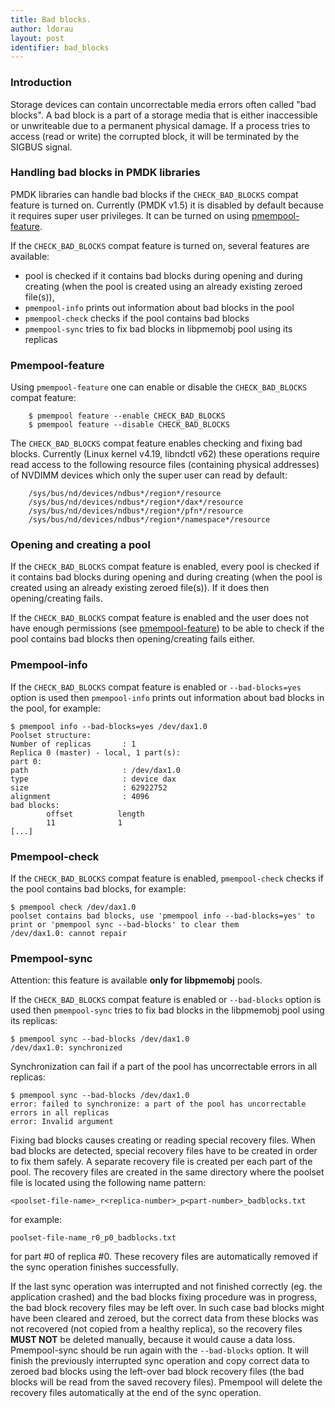 ```yaml
---
title: Bad blocks.
author: ldorau
layout: post
identifier: bad_blocks
---
```


### Introduction

Storage devices can contain uncorrectable media errors often called
"bad blocks". A bad block is a part of a storage media that is either
inaccessible or unwriteable due to a permanent physical damage.
If a process tries to access (read or write) the corrupted block,
it will be terminated by the SIGBUS signal.

### Handling bad blocks in PMDK libraries

PMDK libraries can handle bad blocks if the `CHECK_BAD_BLOCKS`
compat feature is turned on. Currently (PMDK v1.5) it is disabled by default
because it requires super user privileges. It can be turned on using
[pmempool-feature](https://github.com/ldorau/pmem.github.io/blob/blog/_posts/2018-11-19-bad-blocks.md#pmempool-feature).

If the `CHECK_BAD_BLOCKS` compat feature is turned on, several features
are available:
* pool is checked if it contains bad blocks during opening and during creating
  (when the pool is created using an already existing zeroed file(s)),
* `pmempool-info` prints out information about bad blocks in the pool
* `pmempool-check` checks if the pool contains bad blocks
* `pmempool-sync` tries to fix bad blocks in libpmemobj pool using its replicas

### Pmempool-feature

Using `pmempool-feature` one can enable or disable the `CHECK_BAD_BLOCKS`
compat feature:

```
	$ pmempool feature --enable CHECK_BAD_BLOCKS
	$ pmempool feature --disable CHECK_BAD_BLOCKS
```

The `CHECK_BAD_BLOCKS` compat feature enables checking and fixing bad blocks.
Currently (Linux kernel v4.19, libndctl v62) these operations require
read access to the following resource files (containing physical addresses)
of NVDIMM devices which only the super user can read by default:
```
	/sys/bus/nd/devices/ndbus*/region*/resource
	/sys/bus/nd/devices/ndbus*/region*/dax*/resource
	/sys/bus/nd/devices/ndbus*/region*/pfn*/resource
	/sys/bus/nd/devices/ndbus*/region*/namespace*/resource
```


### Opening and creating a pool

If the `CHECK_BAD_BLOCKS` compat feature is enabled, every pool is checked
if it contains bad blocks during opening and during creating
(when the pool is created using an already existing zeroed file(s)).
If it does then opening/creating fails.

If the `CHECK_BAD_BLOCKS` compat feature is enabled and the user does not have
enough permissions (see 
[pmempool-feature](https://github.com/ldorau/pmem.github.io/blob/blog/_posts/2018-11-19-bad-blocks.md#pmempool-feature))
to be able to check if the pool contains bad blocks then opening/creating
fails either.


### Pmempool-info

If the `CHECK_BAD_BLOCKS` compat feature is enabled or ```--bad-blocks=yes```
option is used then `pmempool-info` prints out information about bad blocks
in the pool, for example:
```
$ pmempool info --bad-blocks=yes /dev/dax1.0
Poolset structure:
Number of replicas       : 1
Replica 0 (master) - local, 1 part(s):
part 0:
path                     : /dev/dax1.0
type                     : device dax
size                     : 62922752
alignment                : 4096
bad blocks:
        offset          length
        11              1
[...]
```


### Pmempool-check

If the `CHECK_BAD_BLOCKS` compat feature is enabled, `pmempool-check` checks
if the pool contains bad blocks, for example:
```
$ pmempool check /dev/dax1.0
poolset contains bad blocks, use 'pmempool info --bad-blocks=yes' to print or 'pmempool sync --bad-blocks' to clear them
/dev/dax1.0: cannot repair
```


### Pmempool-sync

Attention: this feature is available **only for libpmemobj** pools.

If the `CHECK_BAD_BLOCKS` compat feature is enabled or ```--bad-blocks```
option is used then `pmempool-sync` tries to fix bad blocks in the libpmemobj
pool using its replicas:

```
$ pmempool sync --bad-blocks /dev/dax1.0
/dev/dax1.0: synchronized
```

Synchronization can fail if a part of the pool has uncorrectable errors
in all replicas:

```
$ pmempool sync --bad-blocks /dev/dax1.0
error: failed to synchronize: a part of the pool has uncorrectable errors in all replicas
error: Invalid argument
```

Fixing bad blocks causes creating or reading special recovery files.
When bad blocks are detected, special recovery files have to be created
in order to fix them safely. A separate recovery file is created per each part
of the pool. The recovery files are created in the same directory
where the poolset file is located using the following name pattern:

```<poolset-file-name>_r<replica-number>_p<part-number>_badblocks.txt```

for example:

```poolset-file-name_r0_p0_badblocks.txt```

for part #0 of replica #0. These recovery files are automatically removed
if the sync operation finishes successfully.

If the last sync operation was interrupted and not finished correctly
(eg. the application crashed) and the bad blocks fixing procedure was
in progress, the bad block recovery files may be left over. In such case
bad blocks might have been cleared and zeroed, but the correct data from these
blocks was not recovered (not copied from a healthy replica), so the recovery
files **MUST NOT** be deleted manually, because it would cause a data loss.
Pmempool-sync should be run again with the ```--bad-blocks``` option.
It will finish the previously interrupted sync operation and copy correct data
to zeroed bad blocks using the left-over bad block recovery files
(the bad blocks will be read from the saved recovery files). Pmempool will
delete the recovery files automatically at the end of the sync operation.
